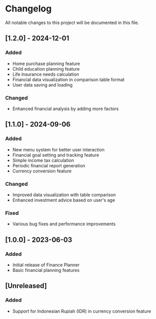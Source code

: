 # Changelog

All notable changes to this project will be documented in this file.

## [1.2.0] - 2024-12-01

### Added
- Home purchase planning feature
- Child education planning feature
- Life insurance needs calculation
- Financial data visualization in comparison table format
- User data saving and loading

### Changed
- Enhanced financial analysis by adding more factors

## [1.1.0] - 2024-09-06

### Added
- New menu system for better user interaction
- Financial goal setting and tracking feature
- Simple income tax calculation
- Periodic financial report generation
- Currency conversion feature

### Changed
- Improved data visualization with table comparison
- Enhanced investment advice based on user's age

### Fixed
- Various bug fixes and performance improvements

## [1.0.0] - 2023-06-03

### Added
- Initial release of Finance Planner
- Basic financial planning features

## [Unreleased]

### Added
- Support for Indonesian Rupiah (IDR) in currency conversion feature